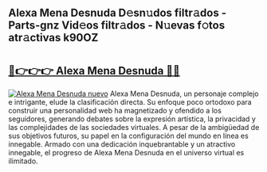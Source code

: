 ## Alexa Mena Desnuda D𝚎sn𝚞dos filtr𝚊dos - Parts-gnz Vid𝚎os filtr𝚊dos - N𝚞evas f𝚘tos atr𝚊ctivas k90OZ

# <h2><a href="http://mb4db0.tromn.icu/?c=Alexa+Mena+Desnuda">🔗👉👉👉 Alexa Mena Desnuda 🔗🔗</a></h2>

[![Alexa Mena Desnuda nuevo](https://i.imgur.com/pEAQMta.gif)](http://mb4db0.tromn.icu/?c=Alexa+Mena+Desnuda)
Alexa Mena Desnuda, un personaje complejo e intrigante, elude la clasificación directa. Su enfoque poco ortodoxo para construir una personalidad web ha magnetizado y ofendido a los seguidores, generando debates sobre la expresión artística, la privacidad y las complejidades de las sociedades virtuales. A pesar de la ambigüedad de sus objetivos futuros, su papel en la configuración del mundo en línea es innegable. Armado con una dedicación inquebrantable y un atractivo innegable, el progreso de Alexa Mena Desnuda en el universo virtual es ilimitado.

